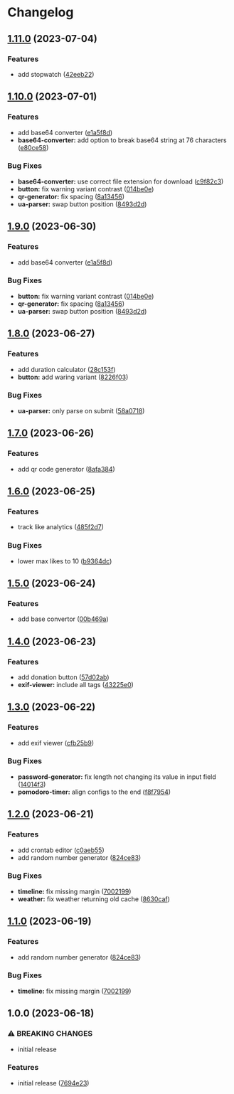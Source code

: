 # Changelog

## [1.11.0](https://github.com/zwwuu/tools/compare/1.10.0...1.11.0) (2023-07-04)

### Features

- add stopwatch ([42eeb22](https://github.com/zwwuu/tools/commit/42eeb2221ae0a93a1c189867d26ea86e96c01a76))

## [1.10.0](https://github.com/zwwuu/tools/compare/1.8.0...1.10.0) (2023-07-01)

### Features

- add base64 converter ([e1a5f8d](https://github.com/zwwuu/tools/commit/e1a5f8dae8fc09b5ba56a2d42fe3cadfd1f4b69a))
- **base64-converter:** add option to break base64 string at 76 characters ([e80ce58](https://github.com/zwwuu/tools/commit/e80ce58b9c8394a3bdb5deb37616f9af97e83021))

### Bug Fixes

- **base64-converter:** use correct file extension for download ([c9f82c3](https://github.com/zwwuu/tools/commit/c9f82c3cde0830eacd6c1319c5570554f52eb952))
- **button:** fix warning variant contrast ([014be0e](https://github.com/zwwuu/tools/commit/014be0e45e59e1581b48fcdd2dbbdc66721717cf))
- **qr-generator:** fix spacing ([8a13456](https://github.com/zwwuu/tools/commit/8a134568df20f64bcb36dd58e49ccbb20c0115de))
- **ua-parser:** swap button position ([8493d2d](https://github.com/zwwuu/tools/commit/8493d2df9eb887a15856da83d5aa711717e9d5cd))

## [1.9.0](https://github.com/zwwuu/tools/compare/1.8.0...1.9.0) (2023-06-30)

### Features

- add base64 converter ([e1a5f8d](https://github.com/zwwuu/tools/commit/e1a5f8dae8fc09b5ba56a2d42fe3cadfd1f4b69a))

### Bug Fixes

- **button:** fix warning variant contrast ([014be0e](https://github.com/zwwuu/tools/commit/014be0e45e59e1581b48fcdd2dbbdc66721717cf))
- **qr-generator:** fix spacing ([8a13456](https://github.com/zwwuu/tools/commit/8a134568df20f64bcb36dd58e49ccbb20c0115de))
- **ua-parser:** swap button position ([8493d2d](https://github.com/zwwuu/tools/commit/8493d2df9eb887a15856da83d5aa711717e9d5cd))

## [1.8.0](https://github.com/zwwuu/tools/compare/1.7.0...1.8.0) (2023-06-27)

### Features

- add duration calculator ([28c153f](https://github.com/zwwuu/tools/commit/28c153f751ba4cb8b260da6319988f1498aaab29))
- **button:** add waring variant ([8226f03](https://github.com/zwwuu/tools/commit/8226f03da057acaca04a101a97e7dd8678d784a2))

### Bug Fixes

- **ua-parser:** only parse on submit ([58a0718](https://github.com/zwwuu/tools/commit/58a0718ca974d5be24de9a391589b5df2a9f8c00))

## [1.7.0](https://github.com/zwwuu/tools/compare/1.6.0...1.7.0) (2023-06-26)

### Features

- add qr code generator ([8afa384](https://github.com/zwwuu/tools/commit/8afa3845eafd61f326ab32f8424332f6272078cc))

## [1.6.0](https://github.com/zwwuu/tools/compare/1.5.0...1.6.0) (2023-06-25)

### Features

- track like analytics ([485f2d7](https://github.com/zwwuu/tools/commit/485f2d7cbc0110c9abb6c7c4feb11f1c25415a7a))

### Bug Fixes

- lower max likes to 10 ([b9364dc](https://github.com/zwwuu/tools/commit/b9364dca5222f568b2a2703592e60a5a4ba30657))

## [1.5.0](https://github.com/zwwuu/tools/compare/1.4.0...1.5.0) (2023-06-24)

### Features

- add base convertor ([00b469a](https://github.com/zwwuu/tools/commit/00b469a1f128e337798f68c62f1b878bd274fd71))

## [1.4.0](https://github.com/zwwuu/tools/compare/1.3.0...1.4.0) (2023-06-23)

### Features

- add donation button ([57d02ab](https://github.com/zwwuu/tools/commit/57d02ab4a1ee9af0bf1aa26c80970dac5d2e0539))
- **exif-viewer:** include all tags ([43225e0](https://github.com/zwwuu/tools/commit/43225e04bb4c397211556177bf72f4092501c934))

## [1.3.0](https://github.com/zwwuu/tools/compare/1.2.0...1.3.0) (2023-06-22)

### Features

- add exif viewer ([cfb25b9](https://github.com/zwwuu/tools/commit/cfb25b9b91043a8a46af6e85576e2b7e750173bf))

### Bug Fixes

- **password-generator:** fix length not changing its value in input field ([14014f3](https://github.com/zwwuu/tools/commit/14014f3ff7c8ec824e20846623500ac300746155))
- **pomodoro-timer:** align configs to the end ([f8f7954](https://github.com/zwwuu/tools/commit/f8f7954cf0dbccf8b67594c618d9868c4b6f35ec))

## [1.2.0](https://github.com/zwwuu/tools/compare/1.0.0...1.2.0) (2023-06-21)

### Features

- add crontab editor ([c0aeb55](https://github.com/zwwuu/tools/commit/c0aeb5559200d9dc23ec2233e707f6a808a59416))
- add random number generator ([824ce83](https://github.com/zwwuu/tools/commit/824ce8319e2f978e4bade642b80c3c79ec4cdde1))

### Bug Fixes

- **timeline:** fix missing margin ([7002199](https://github.com/zwwuu/tools/commit/7002199510f9c535e554918cb5fee9431d63774f))
- **weather:** fix weather returning old cache ([8630caf](https://github.com/zwwuu/tools/commit/8630caf5d8b3dcd2aad1b198dae82fefcdff28e4))

## [1.1.0](https://github.com/zwwuu/tools/compare/1.0.0...1.1.0) (2023-06-19)

### Features

- add random number generator ([824ce83](https://github.com/zwwuu/tools/commit/824ce8319e2f978e4bade642b80c3c79ec4cdde1))

### Bug Fixes

- **timeline:** fix missing margin ([7002199](https://github.com/zwwuu/tools/commit/7002199510f9c535e554918cb5fee9431d63774f))

## 1.0.0 (2023-06-18)

### ⚠ BREAKING CHANGES

- initial release

### Features

- initial release ([7694e23](https://github.com/zwwuu/tools/commit/7694e23753dce80b089ea4607888b4e2c7fe6acd))

